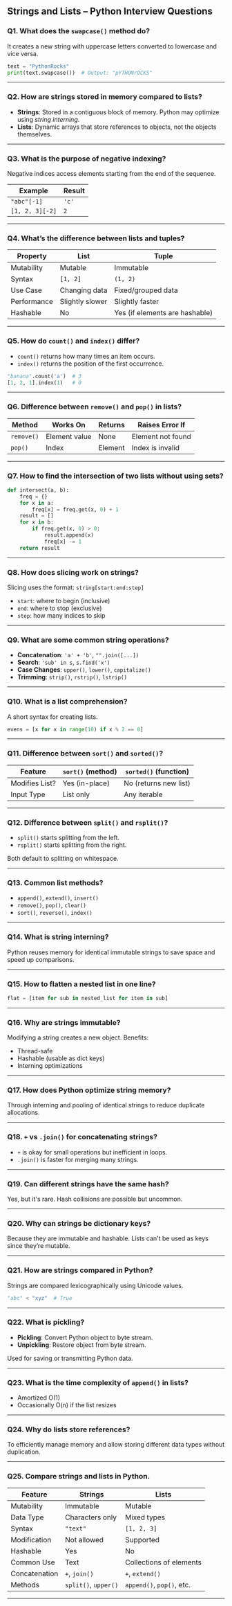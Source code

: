 ## Strings and Lists – Python Interview Questions

### Q1. What does the `swapcase()` method do?

It creates a new string with uppercase letters converted to lowercase and vice versa.

```python
text = "PythonRocks"
print(text.swapcase())  # Output: "pYTHONrOCKS"
```

---

### Q2. How are strings stored in memory compared to lists?

* **Strings**: Stored in a contiguous block of memory. Python may optimize using *string interning*.
* **Lists**: Dynamic arrays that store references to objects, not the objects themselves.

---

### Q3. What is the purpose of negative indexing?

Negative indices access elements starting from the end of the sequence.

| Example         | Result |
| --------------- | ------ |
| `"abc"[-1]`     | `'c'`  |
| `[1, 2, 3][-2]` | `2`    |

---

### Q4. What’s the difference between lists and tuples?

| Property    | List            | Tuple                          |
| ----------- | --------------- | ------------------------------ |
| Mutability  | Mutable         | Immutable                      |
| Syntax      | `[1, 2]`        | `(1, 2)`                       |
| Use Case    | Changing data   | Fixed/grouped data             |
| Performance | Slightly slower | Slightly faster                |
| Hashable    | No              | Yes (if elements are hashable) |

---

### Q5. How do `count()` and `index()` differ?

* `count()` returns how many times an item occurs.
* `index()` returns the position of the first occurrence.

```python
"banana".count('a')  # 3
[1, 2, 1].index(1)   # 0
```

---

### Q6. Difference between `remove()` and `pop()` in lists?

| Method     | Works On      | Returns | Raises Error If   |
| ---------- | ------------- | ------- | ----------------- |
| `remove()` | Element value | None    | Element not found |
| `pop()`    | Index         | Element | Index is invalid  |

---

### Q7. How to find the intersection of two lists without using sets?

```python
def intersect(a, b):
    freq = {}
    for x in a:
        freq[x] = freq.get(x, 0) + 1
    result = []
    for x in b:
        if freq.get(x, 0) > 0:
            result.append(x)
            freq[x] -= 1
    return result
```

---

### Q8. How does slicing work on strings?

Slicing uses the format: `string[start:end:step]`

* `start`: where to begin (inclusive)
* `end`: where to stop (exclusive)
* `step`: how many indices to skip

---

### Q9. What are some common string operations?

* **Concatenation**: `'a' + 'b'`, `"".join([...])`
* **Search**: `'sub' in s`, `s.find('x')`
* **Case Changes**: `upper()`, `lower()`, `capitalize()`
* **Trimming**: `strip()`, `rstrip()`, `lstrip()`

---

### Q10. What is a list comprehension?

A short syntax for creating lists.

```python
evens = [x for x in range(10) if x % 2 == 0]
```

---

### Q11. Difference between `sort()` and `sorted()`?

| Feature        | `sort()` (method) | `sorted()` (function) |
| -------------- | ----------------- | --------------------- |
| Modifies List? | Yes (in-place)    | No (returns new list) |
| Input Type     | List only         | Any iterable          |

---

### Q12. Difference between `split()` and `rsplit()`?

* `split()` starts splitting from the left.
* `rsplit()` starts splitting from the right.

Both default to splitting on whitespace.

---

### Q13. Common list methods?

* `append()`, `extend()`, `insert()`
* `remove()`, `pop()`, `clear()`
* `sort()`, `reverse()`, `index()`

---

### Q14. What is string interning?

Python reuses memory for identical immutable strings to save space and speed up comparisons.

---

### Q15. How to flatten a nested list in one line?

```python
flat = [item for sub in nested_list for item in sub]
```

---

### Q16. Why are strings immutable?

Modifying a string creates a new object. Benefits:

* Thread-safe
* Hashable (usable as dict keys)
* Interning optimizations

---

### Q17. How does Python optimize string memory?

Through interning and pooling of identical strings to reduce duplicate allocations.

---

### Q18. `+` vs `.join()` for concatenating strings?

* `+` is okay for small operations but inefficient in loops.
* `.join()` is faster for merging many strings.

---

### Q19. Can different strings have the same hash?

Yes, but it's rare. Hash collisions are possible but uncommon.

---

### Q20. Why can strings be dictionary keys?

Because they are immutable and hashable. Lists can't be used as keys since they’re mutable.

---

### Q21. How are strings compared in Python?

Strings are compared lexicographically using Unicode values.

```python
"abc" < "xyz"  # True
```

---

### Q22. What is pickling?

* **Pickling**: Convert Python object to byte stream.
* **Unpickling**: Restore object from byte stream.

Used for saving or transmitting Python data.

---

### Q23. What is the time complexity of `append()` in lists?

* Amortized O(1)
* Occasionally O(n) if the list resizes

---

### Q24. Why do lists store references?

To efficiently manage memory and allow storing different data types without duplication.

---

### Q25. Compare strings and lists in Python.

| Feature       | Strings              | Lists                     |
| ------------- | -------------------- | ------------------------- |
| Mutability    | Immutable            | Mutable                   |
| Data Type     | Characters only      | Mixed types               |
| Syntax        | `"text"`             | `[1, 2, 3]`               |
| Modification  | Not allowed          | Supported                 |
| Hashable      | Yes                  | No                        |
| Common Use    | Text                 | Collections of elements   |
| Concatenation | `+`, `join()`        | `+`, `extend()`           |
| Methods       | `split()`, `upper()` | `append()`, `pop()`, etc. |

---